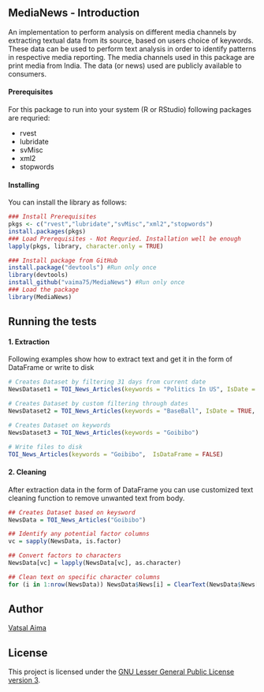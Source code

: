 ## MediaNews - Introduction
  
An implementation to perform analysis on different media channels by extracting textual data from its source, based on users choice of keywords. These data can be used to perform text analysis in order to identify patterns in respective media reporting. The media channels used in this package are print media from India. The data (or news) used are publicly available to consumers.
#### Prerequisites

For this package to run into your system (R or RStudio) following packages are requried:

* rvest
* lubridate
* svMisc
* xml2
* stopwords

#### Installing

You can install the library as follows:

```r
### Install Prerequisites
pkgs <- c("rvest","lubridate","svMisc","xml2","stopwords")
install.packages(pkgs)
### Load Prerequisites - Not Requried. Installation well be enough 
lapply(pkgs, library, character.only = TRUE)

### Install package from GitHub
install.package("devtools") #Run only once
library(devtools)
install_github("vaima75/MediaNews") #Run only once
### Load the package
library(MediaNews)

```

## Running the tests

#### 1. Extraction

Following examples show how to extract text and get it in the form of DataFrame or write to disk

``` r
# Creates Dataset by filtering 31 days from current date
NewsDataset1 = TOI_News_Articles(keywords = "Politics In US", IsDate = TRUE, start_date = Sys.Date()- 31, end_date = Sys.Date())

# Creates Dataset by custom filtering through dates
NewsDataset2 = TOI_News_Articles(keywords = "BaseBall", IsDate = TRUE, start_date = "2019-09-20", end_date = "2019-10-20")

# Creates Dataset on keywords
NewsDataset3 = TOI_News_Articles(keywords = "Goibibo")

# Write files to disk
TOI_News_Articles(keywords = "Goibibo",  IsDataFrame = FALSE)
```

#### 2. Cleaning

After extraction data in the form of DataFrame you can use customized text cleaning function to remove unwanted text from body.

```r
## Creates Dataset based on keysword 
NewsData = TOI_News_Articles("Goibibo")

## Identify any potential factor columns
vc = sapply(NewsData, is.factor)

## Convert factors to characters
NewsData[vc] = lapply(NewsData[vc], as.character)

## Clean text on specific character columns
for (i in 1:nrow(NewsData)) NewsData$News[i] = ClearText(NewsData$News[i])

```
## Author
[Vatsal Aima](https://vaima75.github.io/)

## License

This project is licensed under the [GNU Lesser General Public License version 3](https://github.com/vaima75/MediaNews/blob/master/LICENSE).
